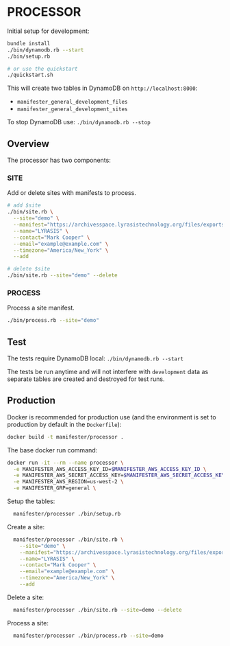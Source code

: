 # PROCESSOR

Initial setup for development:

```bash
bundle install
./bin/dynamodb.rb --start
./bin/setup.rb

# or use the quickstart
./quickstart.sh
```

This will create two tables in DynamoDB on `http://localhost:8000`:

- `manifester_general_development_files`
- `manifester_general_development_sites`

To stop DynamoDB use: `./bin/dynamodb.rb --stop`

## Overview

The processor has two components:

### SITE

Add or delete sites with manifests to process.

```bash
# add $site
./bin/site.rb \
  --site="demo" \
  --manifest="https://archivesspace.lyrasistechnology.org/files/exports/manifest_ead_xml.csv" \
  --name="LYRASIS" \
  --contact="Mark Cooper" \
  --email="example@example.com" \
  --timezone="America/New_York" \
  --add

# delete $site
./bin/site.rb --site="demo" --delete
```

### PROCESS

Process a site manifest.

```bash
./bin/process.rb --site="demo"
```

## Test

The tests require DynamoDB local: `./bin/dynamodb.rb --start`

The tests be run anytime and will not interfere with `development` data as
separate tables are created and destroyed for test runs.

## Production

Docker is recommended for production use (and the environment is set to
production by default in the `Dockerfile`):

```bash
docker build -t manifester/processor .
```

The base docker run command:

```bash
docker run -it --rm --name processor \
  -e MANIFESTER_AWS_ACCESS_KEY_ID=$MANIFESTER_AWS_ACCESS_KEY_ID \
  -e MANIFESTER_AWS_SECRET_ACCESS_KEY=$MANIFESTER_AWS_SECRET_ACCESS_KEY \
  -e MANIFESTER_AWS_REGION=us-west-2 \
  -e MANIFESTER_GRP=general \
```

Setup the tables:

```bash
  manifester/processor ./bin/setup.rb
```

Create a site:

```bash
  manifester/processor ./bin/site.rb \
    --site="demo" \
    --manifest="https://archivesspace.lyrasistechnology.org/files/exports/manifest_ead_xml.csv" \
    --name="LYRASIS" \
    --contact="Mark Cooper" \
    --email="example@example.com" \
    --timezone="America/New_York" \
    --add
```

Delete a site:

```bash
  manifester/processor ./bin/site.rb --site=demo --delete
```

Process a site:

```bash
  manifester/processor ./bin/process.rb --site=demo
```

